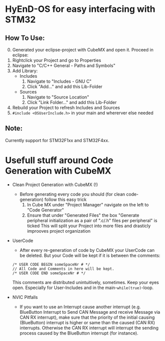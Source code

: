 # HyEnD-OS for easy interfacing with STM32

## How To Use:
0. Generated your eclipse-project with CubeMX and open it. Proceed in eclipse:
1. Rightclick your Project and go to Properties
2. Navigate to "C/C++ General - Paths and Symbols"
3. Add Library:
	- Includes
		1. Navigate to "Includes - GNU C"
		2. Click "Add..." and add this Lib-Folder
	- Sources
		1. Navigate to "Source Location"
		2. Click "Link Folder..." and add this Lib-Folder
4. Rebuild your Project to refresh Includes and Sources
5. `#include <OSUserInclude.h>` in your main and whererver else needed

## Note:
Currently support for STM32F1xx and STM32F4xx.


# Usefull stuff around Code Generation with CubeMX

- Clean Project Generation with CubeMX (!)
	- Before generating every code you should (for clean code-generation) follow this easy trick
		1. In Cube MX under "Project Manager" navigate on the left to "Code Generator"
		2. Ensure that under "Generated Files" the box "Generate peripheral initialization as a pair of ".c/.h" files per peripheral" is ticked
		This will split your Project into more files and drasticly improoves project organization

- UserCode
	- After every re-generation of code by CubeMX your UserCode can be deleted. But your Code will be kept if it is between the comments:
	```
	/* USER CODE BEGIN someSpaceNr # */
	// All Code and Comments in here will be kept.
	/* USER CODE END someSpaceNr # */
	```
	This comments are distributed unintuitively, sometimes. Keep your eyes open. Especially for User-Includes and in the main-`while(true)`-loop.
	

- NVIC Pitfalls
	- If you want to use an Interrupt cause another interrupt (e.g. BlueButton Interrupt to Send CAN Message and receive Message via CAN RX interrupt),
	make sure that the priority of the initial causing (BlueButton) interrupt is higher or same than the caused (CAN RX) interrupts.
	Otherwise the CAN RX interrupt will interrupt the sending process caused by the BlueButton interrupt (for instance).
